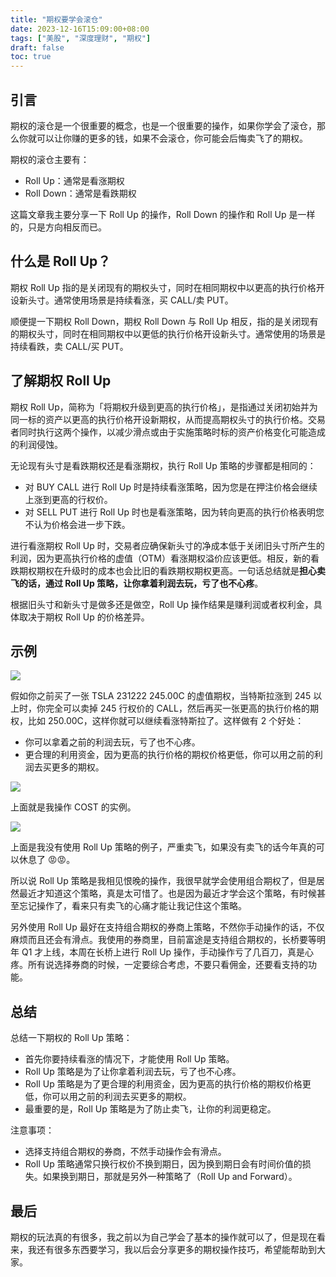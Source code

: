 ```yaml
---
title: "期权要学会滚仓"
date: 2023-12-16T15:09:00+08:00
tags: ["美股", "深度理财", "期权"] 
draft: false
toc: true
---
```


## 引言

期权的滚仓是一个很重要的概念，也是一个很重要的操作，如果你学会了滚仓，那么你就可以让你赚的更多的钱，如果不会滚仓，你可能会后悔卖飞了的期权。

期权的滚仓主要有：

- Roll Up：通常是看涨期权
- Roll Down：通常是看跌期权

这篇文章我主要分享一下 Roll Up 的操作，Roll Down 的操作和 Roll Up 是一样的，只是方向相反而已。

<!--more-->

## 什么是 Roll Up？

期权 Roll Up 指的是关闭现有的期权头寸，同时在相同期权中以更高的执行价格开设新头寸。通常使用场景是持续看涨，买 CALL/卖 PUT。

顺便提一下期权 Roll Down，期权 Roll Down 与 Roll Up 相反，指的是关闭现有的期权头寸，同时在相同期权中以更低的执行价格开设新头寸。通常使用的场景是持续看跌，卖 CALL/买 PUT。


## 了解期权 Roll Up

期权 Roll Up，简称为「将期权升级到更高的执行价格」，是指通过关闭初始并为同一标的资产以更高的执行价格开设新期权，从而提高期权头寸的执行价格。交易者同时执行这两个操作，以减少滑点或由于实施策略时标的资产价格变化可能造成的利润侵蚀。

无论现有头寸是看跌期权还是看涨期权，执行 Roll Up 策略的步骤都是相同的：

 - 对 BUY CALL 进行 Roll Up 时是持续看涨策略，因为您是在押注价格会继续上涨到更高的行权价。
 - 对 SELL PUT 进行 Roll Up 时也是看涨策略，因为转向更高的执行价格表明您不认为价格会进一步下跌。

进行看涨期权 Roll Up 时，交易者应确保新头寸的净成本低于关闭旧头寸所产生的利润，因为更高执行价格的虚值（OTM）看涨期权溢价应该更低。相反，新的看跌期权期权在升级时的成本也会比旧的看跌期权期权更高。一句话总结就是**担心卖飞的话，通过 Roll Up 策略，让你拿着利润去玩，亏了也不心疼**。

根据旧头寸和新头寸是做多还是做空，Roll Up 操作结果是赚利润或者权利金，具体取决于期权 Roll Up 的价格差异。

## 示例

![](https://img.forecho.com/KRvmRT.PNG)

假如你之前买了一张 TSLA 231222 245.00C 的虚值期权，当特斯拉涨到 245 以上时，你完全可以卖掉 245 行权价的 CALL，然后再买一张更高的执行价格的期权，比如 250.00C，这样你就可以继续看涨特斯拉了。这样做有 2 个好处：

- 你可以拿着之前的利润去玩，亏了也不心疼。
- 更合理的利用资金，因为更高的执行价格的期权价格更低，你可以用之前的利润去买更多的期权。

![](https://img.forecho.com/Hwtdap.jpg)

上面就是我操作 COST 的实例。

![](https://img.forecho.com/XC4BTA.png)

上面是我没有使用 Roll Up 策略的例子，严重卖飞，如果没有卖飞的话今年真的可以休息了 😡😡。

所以说 Roll Up 策略是我相见恨晚的操作，我很早就学会使用组合期权了，但是居然最近才知道这个策略，真是太可惜了。也是因为最近才学会这个策略，有时候甚至忘记操作了，看来只有卖飞的心痛才能让我记住这个策略。

另外使用 Roll Up 最好在支持组合期权的券商上策略，不然你手动操作的话，不仅麻烦而且还会有滑点。我使用的券商里，目前富途是支持组合期权的，长桥要等明年 Q1 才上线，本周在长桥上进行 Roll Up 操作，手动操作亏了几百刀，真是心疼。所有说选择券商的时候，一定要综合考虑，不要只看佣金，还要看支持的功能。

## 总结

总结一下期权的 Roll Up 策略：

- 首先你要持续看涨的情况下，才能使用 Roll Up 策略。
- Roll Up 策略是为了让你拿着利润去玩，亏了也不心疼。
- Roll Up 策略是为了更合理的利用资金，因为更高的执行价格的期权价格更低，你可以用之前的利润去买更多的期权。
- 最重要的是，Roll Up 策略是为了防止卖飞，让你的利润更稳定。

注意事项：

- 选择支持组合期权的券商，不然手动操作会有滑点。
- Roll Up 策略通常只换行权价不换到期日，因为换到期日会有时间价值的损失。如果换到期日，那就是另外一种策略了（Roll Up and Forward）。

## 最后

期权的玩法真的有很多，我之前以为自己学会了基本的操作就可以了，但是现在看来，我还有很多东西要学习，我以后会分享更多的期权操作技巧，希望能帮助到大家。
